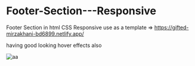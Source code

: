 # Footer-Section---Responsive
Footer Section in html CSS Responsive use as a template => https://gifted-mirzakhani-bd6899.netlify.app/

having good looking hover effects also 

![aa](https://user-images.githubusercontent.com/41327466/133800494-13e5b5d0-36e6-4c51-8172-157b5df30757.png)
